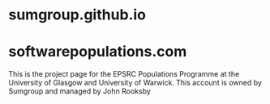 # sumgroup.github.io
# softwarepopulations.com
This is the project page for the EPSRC Populations Programme at the University of Glasgow and University of Warwick. 
This account is owned by Sumgroup and managed by John Rooksby
